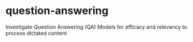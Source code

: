 # question-answering
Investigate Question Answering (QA) Models for efficacy and relevancy to process dictated content.
